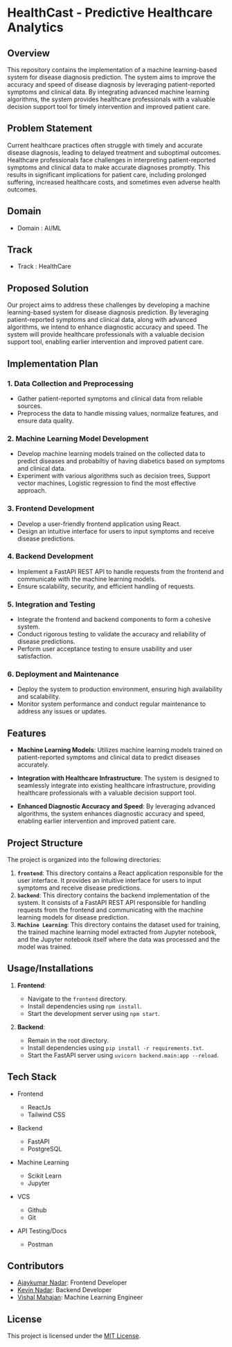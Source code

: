 # HealthCast - Predictive Healthcare Analytics

## Overview

This repository contains the implementation of a machine learning-based system for disease diagnosis prediction. The system aims to improve the accuracy and speed of disease diagnosis by leveraging patient-reported symptoms and clinical data. By integrating advanced machine learning algorithms, the system provides healthcare professionals with a valuable decision support tool for timely intervention and improved patient care.

## Problem Statement

Current healthcare practices often struggle with timely and accurate disease diagnosis, leading to delayed treatment and suboptimal outcomes. Healthcare professionals face challenges in interpreting patient-reported symptoms and clinical data to make accurate diagnoses promptly. This results in significant implications for patient care, including prolonged suffering, increased healthcare costs, and sometimes even adverse health outcomes.

## Domain
- Domain : AI/ML

## Track
- Track : HealthCare

## Proposed Solution

Our project aims to address these challenges by developing a machine learning-based system for disease diagnosis prediction. By leveraging patient-reported symptoms and clinical data, along with advanced algorithms, we intend to enhance diagnostic accuracy and speed. The system will provide healthcare professionals with a valuable decision support tool, enabling earlier intervention and improved patient care.

## Implementation Plan

### 1. Data Collection and Preprocessing
   - Gather patient-reported symptoms and clinical data from reliable sources.
   - Preprocess the data to handle missing values, normalize features, and ensure data quality.

### 2. Machine Learning Model Development
   - Develop machine learning models trained on the collected data to predict diseases and probabiltiy of having diabetics based on symptoms and clinical data.
   - Experiment with various algorithms such as decision trees, Support vector machines, Logistic regression  to find the most effective approach.

### 3. Frontend Development
   - Develop a user-friendly frontend application using React.
   - Design an intuitive interface for users to input symptoms and receive disease predictions.

### 4. Backend Development
   - Implement a FastAPI REST API to handle requests from the frontend and communicate with the machine learning models.
   - Ensure scalability, security, and efficient handling of requests.

### 5. Integration and Testing
   - Integrate the frontend and backend components to form a cohesive system.
   - Conduct rigorous testing to validate the accuracy and reliability of disease predictions.
   - Perform user acceptance testing to ensure usability and user satisfaction.

### 6. Deployment and Maintenance
   - Deploy the system to production environment, ensuring high availability and scalability.
   - Monitor system performance and conduct regular maintenance to address any issues or updates.

## Features

- **Machine Learning Models**: Utilizes machine learning models trained on patient-reported symptoms and clinical data to predict diseases accurately.
  
- **Integration with Healthcare Infrastructure**: The system is designed to seamlessly integrate into existing healthcare infrastructure, providing healthcare professionals with a valuable decision support tool.
  
- **Enhanced Diagnostic Accuracy and Speed**: By leveraging advanced algorithms, the system enhances diagnostic accuracy and speed, enabling earlier intervention and improved patient care.

## Project Structure

The project is organized into the following directories:

1. **`frontend`**: This directory contains a React application responsible for the user interface. It provides an intuitive interface for users to input symptoms and receive disease predictions.
2. **`backend`**: This directory contains the backend implementation of the system. It consists of a FastAPI REST API responsible for handling requests from the frontend and communicating with the machine learning models for disease prediction.
3. **`Machine Learning`**:  This directory contains the dataset used for training, the trained machine learning model extracted from Jupyter notebook, and the Jupyter notebook itself where the data was processed and the model was trained.

## Usage/Installations

1. **Frontend**:
   - Navigate to the `frontend` directory.
   - Install dependencies using `npm install`.
   - Start the development server using `npm start`.

2. **Backend**:
   - Remain in the root directory.
   - Install dependencies using `pip install -r requirements.txt`.
   - Start the FastAPI server using `uvicorn backend.main:app --reload`.
  
## Tech Stack
- Frontend
     - ReactJs
     - Tailwind CSS
       
- Backend
     - FastAPI
     - PostgreSQL
       
- Machine Learning
     - Scikit Learn
     - Jupyter

- VCS
   - Github
   - Git

- API Testing/Docs
   - Postman

## Contributors

- [Ajaykumar Nadar](https://github.com/ajaykumarn3000): Frontend Developer
- [Kevin Nadar](https://github.com/KXN2004): Backend Developer
- [Vishal Mahajan](https://github.com/VishalRMahajan): Machine Learning Engineer

## License

This project is licensed under the [MIT License](LICENSE.txt).
